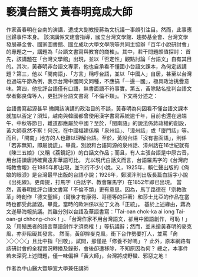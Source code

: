 # 褻瀆台語文 黃春明竟成大師

作家黃春明在台南的演講，遭成大副教授蔣為文抗議一事頗引注目。然而，此事應回歸事件本身。
該演講係文建會指導，國立台灣文學館、趨勢基金會、台灣文學發展基金會、國家圖書館、國立成功大學文學院等共同主協辦「百年小說研討會」的專題之一，講題為「台語文書寫與教育的商榷」。其中，若干問題頗值探討： 
首先，該講題在「台灣文學館」出現，並以「否定性」觀點討論「台語文」自有其目的。其次，黃春明非台語文專家，他也自承看不懂國小台語文課本，為何定該講題？第三，他以「閩南語」、「方言」稱呼台語，並以「中國人」自居，甚至以台灣也過端午節為例，表示台灣中國同文同種，不應搞「一邊一國」，極具政治挑釁意味。第四，他批評台語僅有口語，無書面語不符事實。第五，黃除點名批判台語文學者鄭良偉等人，更批評台語文書寫「不倫不類」。下文將分述之： 
 
台語書寫起源甚早
撇開該演講的政治目的不談，黃春明為何因看不懂台語文課本就加以否定？須知，越南與韓國都曾使用漢字書寫系統逾千年，目前也還在過端午、中秋等節日，難道都應屬於中國？至於，「閩南語」的說法係蔣政權的創設，黃大師竟然不察！何況，在中國福建係稱「泉州話」、「漳州話」或「廈門話」等。而且，「閩南」地方的人也難以理解台語。至於，黃說台語「沒有書面語」，則係「若非無知，即屬說謊」。畢竟，別說和台語同源的泉州話、漳州話在16世紀就有《陳三五娘》（又稱《荔鏡記》）的白話文作品；而且，有人主張台語是中原古音，用台語讀唐詩確實遠非華語可比。
光以現代白話文而言，台語羅馬字的《台灣府城教會報》在1885年即出現，並刊行不少小說。又，1925年，賴仁聲出版的《俺娘的眼淚》是台灣最早出版的台語小說；1926年，鄭溪泮則出版長篇白話字小說《出死線》。更甭提，打馬字（白話字、教會羅馬字）在1852年即已出現。
當然，黃春明批評台語文書寫「不倫不類」更有意思。因為，馬丁路德在「宗教改革」時創作「德文聖經」（爾後才有康得、哥德等的巨著）和莎士比亞的作品在當時也都受此詆毀。畢竟，當時的歐洲係以拉丁文為「正統」。
基於上述緣由，蔣為文遂舉海報抗議。其雖分別以台語及華語書寫：「Tai-oan chok-ka ai iong Tai-oan-gi chhong-chok！」、「台灣作家不用台灣語文，卻用中國語創作，可恥！」及「用殖民者的語言華語創作才須商榷！」等抗議辭；然而，並未搶黃春明的麥克風，亦非阻礙其發言。
然而，黃卻摔麥克風，衝下台作勢要打人，並罵「肏╳╳╳╳」且比中指「回敬」。試問，那僅是「修養不好嗎」？
此外，原本網路有該研討會的全程實況轉播及錄影，會後卻遭移除，不知原因為何？
總之，本事件若未深究上述問題，僅一味偏袒「黃大師」，台灣將成野蠻、邪惡之地！ 
 
作者為中山醫大暨靜宜大學兼任講師 
